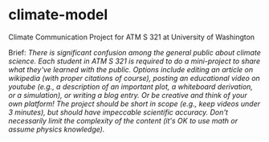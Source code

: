 # climate-model
Climate Communication Project for ATM S 321 at University of Washington

Brief:
_There is significant confusion among the general public about climate science. Each student in ATM S 321 is required to do a mini-project to share what they've learned with the public. Options include editing an article on wikipedia (with proper citations of course), posting an educational video on youtube (e.g., a description of an important plot, a whiteboard derivation, or a simulation), or writing a blog entry. Or be creative and think of your own platform! The project should be short in scope (e.g., keep videos under 3 minutes), but should have impeccable scientific accuracy. Don't necessarily limit the complexity of the content (it's OK to use math or assume physics knowledge)._
